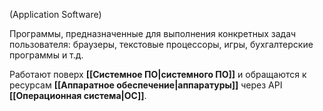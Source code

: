 (Application Software)

Программы, предназначенные для выполнения конкретных задач пользователя: браузеры, текстовые процессоры, игры, бухгалтерские программы и т.д.

Работают поверх **[[Системное ПО|системного ПО]]** и обращаются к ресурсам **[[Аппаратное обеспечение|аппаратуры]]** через API **[[Операционная система|ОС]]**.